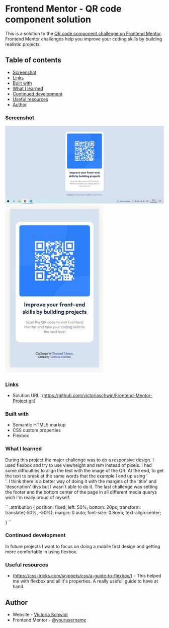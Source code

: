 # Frontend Mentor - QR code component solution

This is a solution to the [QR code component challenge on Frontend Mentor](https://www.frontendmentor.io/challenges/qr-code-component-iux_sIO_H). Frontend Mentor challenges help you improve your coding skills by building realistic projects. 

## Table of contents

- [Screenshot](#screenshot)
- [Links](#links)
- [Built with](#built-with)
- [What I learned](#what-i-learned)
- [Continued development](#continued-development)
- [Useful resources](#useful-resources)
- [Author](#author)

### Screenshot

![](./screenshot/desktop-qr.jpg)
![](./screenshot/mobile-qr.jpg)

### Links

- Solution URL: (https://github.com/victoriaschwin/Frontend-Mentor-Project.git)


### Built with

- Semantic HTML5 markup
- CSS custom properties
- Flexbox

### What I learned

During this project the major challenge was to do a responsive design. 
I used flexbox and try to use viewheight and rem instead of pixels. 
I had some difficulties to align the text with the image of the QR. At the end, to get the text to break at the same words
that the example I end up using '<br>'. I think there is a better way of doing it with the margins of the 'title' and 'description' divs but I wasn´t able to do it.
The last challenge was setting the footer and the bottom center of the page in all different media querys wich I'm really 
proud of myself.

``
.attribution { 
    position: fixed;
    left: 50%;
    bottom: 20px;
    transform: translate(-50%, -50%);
    margin: 0 auto;
    font-size: 0.8rem; 
    text-align:center; 
    
}
``
### Continued development

In future projects I want to focus on doing a mobile first design and getting more comfortable in using flexbox.

### Useful resources

- (https://css-tricks.com/snippets/css/a-guide-to-flexbox/) - This helped me with flexbox and all it's properties. A really usefull guide to have at hand.

## Author

- Website - [Victoria Schwint](https://www.your-site.com)
- Frontend Mentor - [@yourusername](https://www.frontendmentor.io/profile/yourusername)
